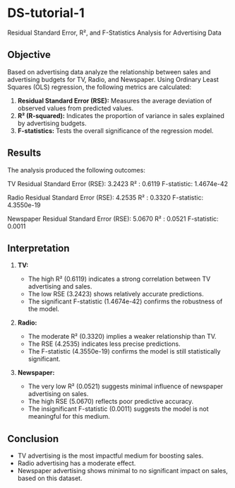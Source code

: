 # DS-tutorial-1

Residual Standard Error, R², and F-Statistics Analysis for Advertising Data

## Objective
Based on advertising data analyze the relationship between sales and advertising budgets for TV, Radio, and Newspaper. Using Ordinary Least Squares (OLS) regression, the following metrics are calculated:

1. **Residual Standard Error (RSE):** Measures the average deviation of observed values from predicted values.
2. **R² (R-squared):** Indicates the proportion of variance in sales explained by advertising budgets.
3. **F-statistics:** Tests the overall significance of the regression model.


## Results
The analysis produced the following outcomes:

TV
Residual Standard Error (RSE): 3.2423
R² : 0.6119
F-statistic: 1.4674e-42

Radio
Residual Standard Error (RSE): 4.2535
R² : 0.3320
F-statistic: 4.3550e-19

Newspaper
Residual Standard Error (RSE): 5.0670
R² : 0.0521
F-statistic: 0.0011

## Interpretation
1. **TV:**
   - The high R² (0.6119) indicates a strong correlation between TV advertising and sales.
   - The low RSE (3.2423) shows relatively accurate predictions.
   - The significant F-statistic (1.4674e-42) confirms the robustness of the model.

2. **Radio:**
   - The moderate R² (0.3320) implies a weaker relationship than TV.
   - The RSE (4.2535) indicates less precise predictions.
   - The F-statistic (4.3550e-19) confirms the model is still statistically significant.

3. **Newspaper:**
   - The very low R² (0.0521) suggests minimal influence of newspaper advertising on sales.
   - The high RSE (5.0670) reflects poor predictive accuracy.
   - The insignificant F-statistic (0.0011) suggests the model is not meaningful for this medium.

## Conclusion
- TV advertising is the most impactful medium for boosting sales.
- Radio advertising has a moderate effect.
- Newspaper advertising shows minimal to no significant impact on sales, based on this dataset.

